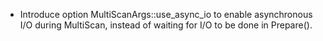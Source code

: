 * Introduce option MultiScanArgs::use_async_io to enable asynchronous I/O during MultiScan, instead of waiting for I/O to be done in Prepare().
